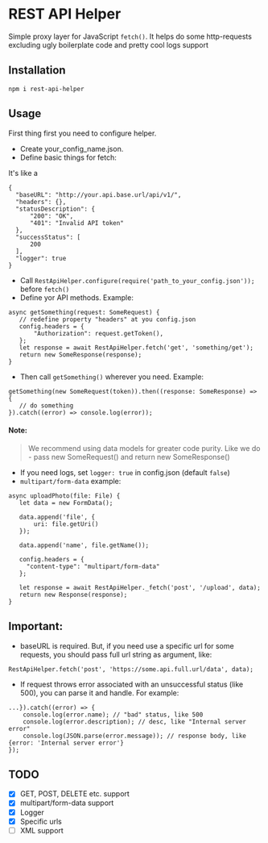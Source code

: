 # REST API Helper
Simple proxy layer for JavaScript `fetch()`. It helps do some http-requests excluding ugly boilerplate code and pretty cool logs support
## Installation
    npm i rest-api-helper
## Usage
First thing first you need to configure helper.   
  - Create your_config_name.json.
  - Define basic things for fetch:
  
  It's like a
  ```$xslt
{
    "baseURL": "http://your.api.base.url/api/v1/",
    "headers": {},
    "statusDescription": {
        "200": "OK",
        "401": "Invalid API token"
    },
    "successStatus": [
        200
    ],
    "logger": true
}
```
 - Call `RestApiHelper.configure(require('path_to_your_config.json'));` before `fetch()`
 - Define yor API methods. Example:
 ```$xslt
async getSomething(request: SomeRequest) {
	// redefine property "headers" at you config.json
	config.headers = {
		"Authorization": request.getToken(),
	};
	let response = await RestApiHelper.fetch('get', 'something/get');
	return new SomeResponse(response);
}
```
 - Then call `getSomething()` wherever you need. Example:
 ```$xslt
getSomething(new SomeRequest(token)).then((response: SomeResponse) => {
	// do something
}).catch((error) => console.log(error));
```
#### Note:
> We recommend using data models for greater code purity. Like we do - pass new SomeRequest() and return new SomeResponse()
 - If you need logs, set `logger: true` in config.json (default `false`)
 - `multipart/form-data` example:
 ```$xslt
async uploadPhoto(file: File) {
    let data = new FormData();
    
    data.append('file', {
        uri: file.getUri()
    });
    
    data.append('name', file.getName());
    
    config.headers = {
      "content-type": "multipart/form-data"
    };
    
    let response = await RestApiHelper._fetch('post', '/upload', data);
    return new Response(response);
}
```
## Important:
- baseURL is required. But, if you need use a specific url for some requests, you should pass full url string as argument, like:
```$xslt
RestApiHelper.fetch('post', 'https://some.api.full.url/data', data);
```
- If request throws error associated with an unsuccessful status (like 500), you can parse it and handle. For example:
```$xslt
...}).catch((error) => {
    console.log(error.name); // "bad" status, like 500
    console.log(error.description); // desc, like "Internal server error"
    console.log(JSON.parse(error.message)); // response body, like {error: 'Internal server error'}
});
```

## TODO

- [X] GET, POST, DELETE etc. support
- [X] multipart/form-data support
- [X] Logger
- [X] Specific urls
- [ ] XML support
